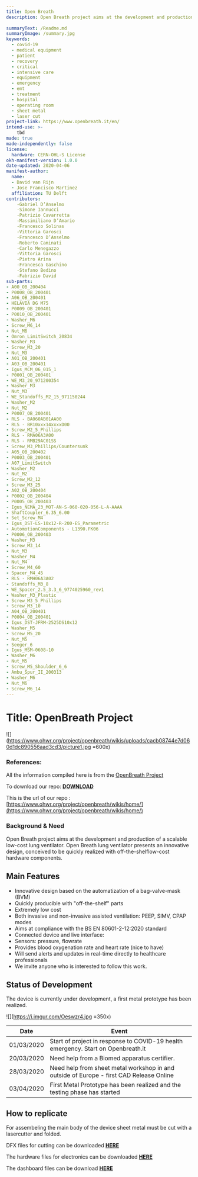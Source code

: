 ```yaml
---
title: Open Breath
description: Open Breath project aims at the development and production of a scalable low-cost lung ventilator. Open Breath lung ventilator presents an innovative design, conceived to be quickly realized with off-the-shelf low-cost hardware components.
  
summaryText: /Readme.md
summaryImage: /summary.jpg
keywords:
  - covid-19
  - medical equipment
  - patient 
  - recovery 
  - critical 
  - intensive care 
  - equipment 
  - emergency 
  - emt 
  - treatment 
  - hospital
  - operating room
  - sheet metal
  - laser cut
project-link: https://www.openbreath.it/en/
intend-use: >-
    tbd
made: true
made-independently: false
license:
  hardware: CERN-OHL-S License
okh-manifest-version: 1.0.0
date-updated: 2020-04-06
manifest-author:
  name: 
  - David van Rijn 
  - Jose Francisco Martinez
  affiliation: TU Delft 
contributors:
    -Gabriel D’Anselmo
    -Simone Iannucci
    -Patrizio Cavarretta
    -Massimiliano D’Amario
    -Francesco Solinas
    -Vittoria Garosci
    -Francesco D’Anselmo
    -Roberto Caminati
    -Carlo Menegazzo
    -Vittoria Garosci
    -Pietro Arina
    -Francesca Gaschino 
    -Stefano Bedino 
    -Fabrizio David
sub-parts:
- A00_OB_200404
- P0008_OB_200401
- A06_OB_200401
- HELAVIA DG M75
- P0009_OB_200401
- P0010_OB_200401
- Washer_M6
- Screw_M6_14
- Nut_M6
- Omron_LimitSwitch_20834
- Washer_M3
- Screw_M3_20
- Nut_M3
- A01_OB_200401
- A03_OB_200401
- Igus_MCM_06_015_1
- P0001_OB_200401
- WE_M3_20_971200354
- Washer_M3
- Nut_M3
- WE_Standoffs_M2_15_971150244
- Washer_M2
- Nut_M2
- P0007_OB_200401
- RLS - BA060AB01AA00
- RLS - BR10xxx14xxxxD00
- Screw_M2_5_Phillips
- RLS - RMA06A3A00
- RLS - RMB29AC01SS
- Screw_M3_Phillips/Countersunk
- A05_OB_200402
- P0003_OB_200401
- A07_LimitSwitch
- Washer_M2
- Nut_M2
- Screw_M2_12
- Screw_M3_25
- A02_OB_200404
- P0002_OB_200404
- P0005_OB_200403
- Igus_NEMA_23_MOT-AN-S-060-020-056-L-A-AAAA
- ShaftCoupler_6.35_6.00
- Set_Screw_M4
- Igus_DST-LS-10x12-R-200-ES_Parametric
- AutomotionComponents - L1390.FK06
- P0006_OB_200403
- Washer_M3
- Screw_M3_14
- Nut_M3
- Washer_M4
- Nut_M4
- Screw_M4_60
- Spacer_M4_45
- RLS - RMH06A3A02
- Standoffs_M3_8
- WE_Spacer_2.5_3.3_6_9774025960_rev1
- Washer_M3_Plastic
- Screw_M3_5_Phillips
- Screw_M3_10
- A04_OB_200401
- P0004_OB_200401
- Igus_DST-JFRM-2525DS10x12
- Washer_M5
- Screw_M5_20
- Nut_M5
- Seeger_6
- Igus_MSM-0608-10
- Washer_M6
- Nut_M5
- Screw_M5_Shoulder_6_6
- Ambu_Spur_II_200313
- Washer_M6
- Nut_M6
- Screw_M6_14
---
```


# Title: OpenBreath Project

![](https://www.ohwr.org/project/openbreath/wikis/uploads/cacb08744e7d060d1dc890556aad3cd3/picture1.jpg =600x)

### References: 

All the information compiled here is from the [OpenBreath Project](https://www.openbreath.it/en/)

To download our repo: [**DOWNLOAD**](https://www.ohwr.org/project/openbreath/-/archive/master/openbreath-master.zip) <!-- Replace with github link -->


This is the url of our repo : [https://www.ohwr.org/project/openbreath/wikis/home/](https://www.ohwr.org/project/openbreath/wikis/home/) <!-- Replace with github link -->


### Background & Need

Open Breath project aims at the development and production of a scalable low-cost lung ventilator. Open Breath lung ventilator presents an innovative design, conceived to be quickly realized with off-the-shelflow-cost hardware components.



## Main Features
- Innovative design based on the automatization of a bag-valve-mask (BVM)
- Quickly producible with "off-the-shelf" parts
- Extremely low cost
- Both invasive and non-invasive assisted ventilation: PEEP, SIMV, CPAP modes
- Aims at compliance with the BS EN 80601-2-12:2020 standard
- Connected device and live interface:
- Sensors: pressure, flowrate
- Provides blood oxygenation rate and heart rate (nice to have)
- Will send alerts and updates in real-time directly to healthcare professionals
- We invite anyone who is interested to follow this work.


## Status of Development

The device is currently under development, a first metal prototype has been realized.

![](https://i.imgur.com/Oeswzr4.jpg =350x)

| Date   | Event |
| ----------- | ---------- |
| 01/03/2020  | Start of project in response to COVID-19 health emergency. Start on Openbreath.it  |
| 20/03/2020  | Need help from a Biomed apparatus certifier.  |
| 28/03/2020  | Need help from sheet metal workshop in and outside of Europe - first CAD Release Online  |
| 03/04/2020  | First Metal Prototype has been realized and the testing phase has started |

## How to replicate 

For assembeling the main body of the device sheet metal must be cut with a lasercutter and folded. 

DFX files for cutting can be downloaded [**HERE**](https://www.ohwr.org/project/openbreath/tree/master/CAD/DXF) <!-- Replace with github link -->

The hardware files for electronics can be downloaded [**HERE**](https://www.ohwr.org/project/openbreath/tree/master/Hardware) <!-- Replace with github link -->

The dashboard files can be download [**HERE**](https://www.ohwr.org/project/openbreath/tree/master/Dashboard) <!-- Replace with github link -->


<!-- # Steps to start documenting the equipment/design you found and chose 
[See this documentation example](https://github.com/CombatCovid/medical-shields-for-3d-printing). You can also download it to see the final result.
1. Download or clone this template to start documenting easily
2. Fill in the source files like STLS, CAD, etc inside

3. Use this one template to create new designs documentation
- Inside docs write down a simple README in language of choice.
- Put in the README.md the reference whre you got the source from to follow up.
- Write down steps to replicate if necessesary as well as guides in sequence.
If this part becomes difficult ask for help here in the [`#how-to-document-designs` channel ](https://discord.gg/QrAyWF)
 -->
